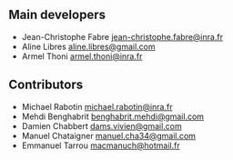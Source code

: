 ## Main developers

* Jean-Christophe Fabre <jean-christophe.fabre@inra.fr>
* Aline Libres <aline.libres@gmail.com>
* Armel Thoni <armel.thoni@inra.fr>


## Contributors

* Michael Rabotin <michael.rabotin@inra.fr>
* Mehdi Benghabrit <benghabrit.mehdi@gmail.com>
* Damien Chabbert <dams.vivien@gmail.com>
* Manuel Chataigner <manuel.cha34@gmail.com>
* Emmanuel Tarrou <macmanuch@hotmail.fr>

